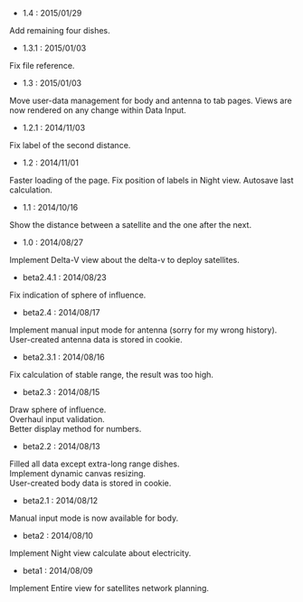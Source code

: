 ﻿- 1.4 : 2015/01/29

 Add remaining four dishes.

- 1.3.1 : 2015/01/03

 Fix file reference.

- 1.3 : 2015/01/03
 
 Move user-data management for body and antenna to tab pages.
 Views are now rendered on any change within Data Input.

- 1.2.1 : 2014/11/03
 
 Fix label of the second distance.

- 1.2 : 2014/11/01

 Faster loading of the page.
 Fix position of labels in Night view.
 Autosave last calculation.

- 1.1 : 2014/10/16

 Show the distance between a satellite and the one after the next.

- 1.0 : 2014/08/27

 Implement Delta-V view about the delta-v to deploy satellites.

- beta2.4.1 : 2014/08/23

 Fix indication of sphere of influence.

- beta2.4 : 2014/08/17

 Implement manual input mode for antenna (sorry for my wrong history).  
 User-created antenna data is stored in cookie.

- beta2.3.1 : 2014/08/16

 Fix calculation of stable range, the result was too high.

- beta2.3 : 2014/08/15

 Draw sphere of influence.  
 Overhaul input validation.  
 Better display method for numbers.

- beta2.2 : 2014/08/13

 Filled all data except extra-long range dishes.  
 Implement dynamic canvas resizing.  
 User-created body data is stored in cookie.

- beta2.1 : 2014/08/12

 Manual input mode is now available for body.

- beta2 : 2014/08/10

 Implement Night view calculate about electricity.
  
- beta1 : 2014/08/09

 Implement Entire view for satellites network planning.
